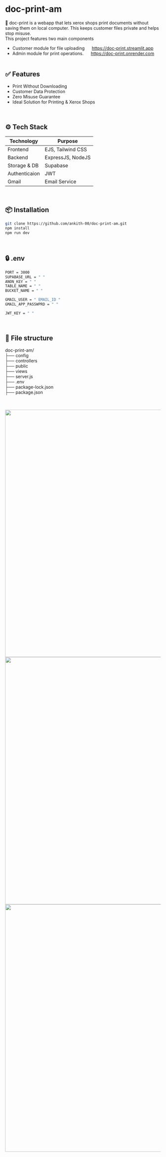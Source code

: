 # doc-print-am
📄 doc-print is a webapp that lets xerox shops print documents without saving them on local computer. This keeps customer files private and helps stop misuse. <br>
This project features two main components 
- Customer module for file uploading &nbsp;&nbsp;&nbsp;&nbsp; https://doc-print.streamlit.app 
- Admin module for print operations. &nbsp;&nbsp;&nbsp;&nbsp; https://doc-print.onrender.com
<br><br>

## ✅ Features
- Print Without Downloading
- Customer Data Protection
- Zero Misuse Guarantee
- Ideal Solution for Printing & Xerox Shops
<br>


## ⚙️ Tech Stack
| Technology      | Purpose                |
|-----------------|------------------------|
| Frontend        | EJS, Tailwind CSS      |
| Backend         | ExpressJS, NodeJS      |
| Storage & DB    | Supabase               |
| Authenticaion   | JWT                    |
| Gmail           | Email Service          |
<br>


## 📦 Installation 
```bash
git clone https://github.com/ankith-00/doc-print-am.git
npm install
npm run dev
```
<br>


## 🔒 .env
```bash
PORT = 3000
SUPABASE_URL = " "
ANON_KEY = " "
TABLE_NAME = " "
BUCKET_NAME = " "

GMAIL_USER = " EMAIL_ID "
GMAIL_APP_PASSWPRD = " "

JWT_KEY = " "
```
<br>



## 📁 File structure
doc-print-am/   <br>
├── config      <br>
├── controllers <br>
├── public      <br>
├── views       <br>
├── server.js   <br>
├── .env        <br>
├── package-lock.json   <br>
├── package.json        <br>


<br> <br>
<img src="https://i.ibb.co/4RtY5Q2V/IMG-20250712-WA0001.jpg" width="800">
<img src="https://i.ibb.co/Qv4z2jKK/IMG-20250712-WA0008.jpg" width="800">
<img src="https://i.ibb.co/5WBzhR5L/IMG-20250712-WA0009.jpg" width="800">
<br> 
